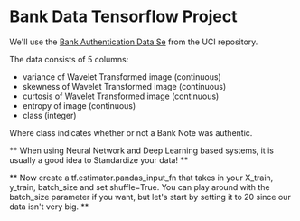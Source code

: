 # Bank Data Tensorflow Project
We'll use the <a href='https://archive.ics.uci.edu/ml/datasets/banknote+authentication'>Bank Authentication Data Se</a> from the UCI repository.

The data consists of 5 columns:

* variance of Wavelet Transformed image (continuous)
* skewness of Wavelet Transformed image (continuous)
* curtosis of Wavelet Transformed image (continuous)
* entropy of image (continuous)
* class (integer)

Where class indicates whether or not a Bank Note was authentic.

** When using Neural Network and Deep Learning based systems, it is usually a good idea to Standardize your data! **

** Now create a tf.estimator.pandas_input_fn that takes in your X_train, y_train, batch_size and set shuffle=True. You can play around with the batch_size parameter if you want, but let's start by setting it to 20 since our data isn't very big. **
